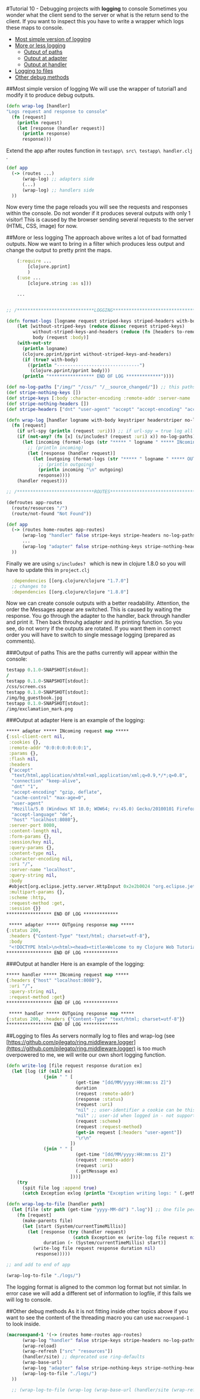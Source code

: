 #Tutorial 10 - Debugging projects with **logging** to console
Sometimes you wonder what the client send to the server or what is the return send to the client. If you want to inspect this you have to write a wrapper which logs these maps to console.

- [Most simple version of logging](#most-simple-version-of-logging)
- [More or less logging](#more-or-less-logging)
    - [Output of paths](#output-of-paths)
    - [Output at adapter](#output-at-adapter)
    - [Output at handler](#output-at-handler)
- [Logging to files](#logging-to-files)
- [Other debug methods](#other-debug-methods)

##Most simple version of logging
We will use the wrapper of tutorial1 and modify it to produce debug outputs.

```clojure
(defn wrap-log [handler]
"Logs request and response to console"
  (fn [request]
    (println request)
    (let [response (handler request)]
      (println response)
      response)))
```

Extend the app after routes function in `testapp\ src\ testapp\ handler.clj `.

```clojure
(def app
  (-> (routes ...)
      (wrap-log) ;; adapters side
      (...)
      (wrap-log) ;; handlers side
  ))
```

Now every time the page reloads you will see the requests and responses within the console. Do not wonder if it produces several outputs with only 1 visitor!
This is caused by the browser sending several requests to the server (HTML, CSS, image) for now.

##More or less logging
The approach above writes a lot of bad formatted outputs. Now we want to bring in a filter which produces less output and change the output to pretty print the maps.

```clojure
	(:require ...
		[clojure.pprint]
		)
	(:use ...
        [clojure.string :as s]))

	...


;; /*****************************LOGGING********************************************/

(defn format-logs [logname request striped-keys striped-headers with-body]
    (let [without-striped-keys (reduce dissoc request striped-keys)
          without-striped-keys-and-headers (reduce (fn [headers to-remove] (update-in headers [:headers] dissoc to-remove)) without-striped-keys striped-headers)
          body (request :body)]
    (with-out-str
      (println logname)
      (clojure.pprint/pprint without-striped-keys-and-headers)
      (if (true? with-body)
        ((println "-------------------------------")
         (clojure.pprint/pprint body)))
      (println "***************** END OF LOG *************"))))

(def no-log-paths ["/img/" "/css/" "/__source_changed/"]) ;; this paths will be ignored
(def stripe-nothing-keys [])
(def stripe-keys [:body :character-encoding :remote-addr :server-name :server-port :ssl-client-cert :scheme  :content-type  :content-length]) ;; this keys will be removed
(def stripe-nothing-headers [])
(def stripe-headers ["dnt" "user-agent" "accept" "accept-encoding" "accept-language" "accept-charset" "cache-control" "connection"]) ;; this headers will be removed

(defn wrap-log [handler logname with-body keystriper headerstriper no-log-paths url-spy]
  (fn [request]
    (if url-spy (println (request :uri))) ;; if url-spy = true log all paths (urls) accessed to console
    (if (not-any? (fn [x] (s/includes? (request :uri) x)) no-log-paths) ;; only create full log entry if they are not blacklisted
      (let [incoming (format-logs (str "***** " logname " ***** INcoming request map *****") request keystriper headerstriper false)] ;; There is no body so we cannot log it
        ;; (println incoming)
        (let [response (handler request)]
          (let [outgoing (format-logs (str "***** " logname " ***** OUTgoing response map *****") response keystriper headerstriper with-body)]
            ;; (println outgoing)
            (println incoming "\n" outgoing)
            response))))
    (handler request)))

;; /*****************************ROUTES*********************************************/

(defroutes app-routes
  (route/resources "/")
  (route/not-found "Not Found"))

(def app
  (-> (routes home-routes app-routes)
      (wrap-log "handler" false stripe-keys stripe-headers no-log-paths false) ;; Stripe the most
      ...
      (wrap-log "adapter" false stripe-nothing-keys stripe-nothing-headers no-log-paths true) ;; Show all
  ))

```

Finally we are using `s/includes? ` which is new in clojure 1.8.0 so you will have to update this in `project.clj`

```clojure
  :dependencies [[org.clojure/clojure "1.7.0"]
  ;; changes to
  :dependencies [[org.clojure/clojure "1.8.0"]
```

Now we can create console outputs with a better readability. Attention, the order the Messages appear are switched. This is caused by waiting the response. You go through the adapter to the handler, back through handler and print it. Then back throuhg adapter and its printing function.
So you see, do not worry if the outputs are rotated. If you want them in correct order you will have to switch to single message logging (prepared as comments).

###Output of paths
This are the paths currently will appear within the console:

```clojure
testapp 0.1.0-SNAPSHOT[stdout]:
/
testapp 0.1.0-SNAPSHOT[stdout]:
/css/screen.css
testapp 0.1.0-SNAPSHOT[stdout]:
/img/bg_guestbook.jpg
testapp 0.1.0-SNAPSHOT[stdout]:
/img/exclamation_mark.png

```

###Output at adapter
Here is an example of the logging:


```clojure
***** adapter ***** INcoming request map *****
{:ssl-client-cert nil,
 :cookies {},
 :remote-addr "0:0:0:0:0:0:0:1",
 :params {},
 :flash nil,
 :headers
 {"accept"
  "text/html,application/xhtml+xml,application/xml;q=0.9,*/*;q=0.8",
  "connection" "keep-alive",
  "dnt" "1",
  "accept-encoding" "gzip, deflate",
  "cache-control" "max-age=0",
  "user-agent"
  "Mozilla/5.0 (Windows NT 10.0; WOW64; rv:45.0) Gecko/20100101 Firefox/45.0",
  "accept-language" "de",
  "host" "localhost:8080"},
 :server-port 8080,
 :content-length nil,
 :form-params {},
 :session/key nil,
 :query-params {},
 :content-type nil,
 :character-encoding nil,
 :uri "/",
 :server-name "localhost",
 :query-string nil,
 :body
 #object[org.eclipse.jetty.server.HttpInput 0x2e2b0024 "org.eclipse.jetty.server.HttpInput@2e2b0024"],
 :multipart-params {},
 :scheme :http,
 :request-method :get,
 :session {}}
***************** END OF LOG *************

 ***** adapter ***** OUTgoing response map *****
{:status 200,
 :headers {"Content-Type" "text/html; charset=utf-8"},
 :body
 "<!DOCTYPE html>\n<html><head><title>Welcome to my Clojure Web Tutorial</title><link href=\"/css/screen.css\" rel=\"stylesheet\" type=\"text/css\"></head><body><div id=\"viewport\"><div id=\"main\"><form action=\"/\" method=\"POST\"><fieldset id=\"guestbookForm\"><legend>Guestbook</legend><ul><li>Form fields marked with <em title=\"mandatory\">*</em> are mandatory and must be completed.</li><li><label for=\"firstname\" title=\"mandatory\">First name</label><input aria-required=\"true\" id=\"firstname\" name=\"firstname\" pattern=\"[a-zA-Z0-9]{3,10}\" required type=\"text\"><span class=\"form_hint\">3 to 10 letters and/or numbers</span></li><li><label for=\"message\" title=\"mandatory\">Message</label><textarea aria-required=\"true\" cols=\"40\" id=\"message\" name=\"message\" placeholder=\"Remember, be friendly!\" required rows=\"10\"></textarea></li><li><input class=\"btnReset\" type=\"reset\" value=\"Reset\"><input class=\"btnSubmit\" type=\"submit\" value=\"Submit\"></li></ul></fieldset></form></div><div id=\"space\"></div></div><div id=\"footer\"><ol><li><div class=\"commentAuthor\"><cite>Charlie</cite></div><div class=\"comment\"><blockquote><p>Charlie is the evil who tries to steal this message</p></blockquote><p class=\"date\">14/03/2016 17:21:20</p></div></li><li><div class=\"commentAuthor\"><cite>Bob</cite></div><div class=\"comment\"><blockquote><p>Bob sends a message to Alice</p></blockquote><p class=\"date\">14/03/2016 17:21:20</p></div></li><li><div class=\"commentAuthor\"><cite>Alice</cite></div><div class=\"comment\"><blockquote><p>Hi, I am Alice!</p></blockquote><p class=\"date\">14/03/2016 17:21:20</p></div></li></ol></div></body></html>"}
***************** END OF LOG *************

```

###Output at handler
Here is an example of the logging:


```clojure
***** handler ***** INcoming request map *****
{:headers {"host" "localhost:8080"},
 :uri "/",
 :query-string nil,
 :request-method :get}
***************** END OF LOG *************

 ***** handler ***** OUTgoing response map *****
{:status 200, :headers {"Content-Type" "text/html; charset=utf-8"}}
***************** END OF LOG *************

```

##Logging to files
As servers normally log to files and wrap-log (see [https://github.com/pjlegato/ring.middleware.logger](https://github.com/pjlegato/ring.middleware.logger) is too much overpowered to me, we will write our own short logging function.

```clojure
(defn write-log [file request response duration ex]
  (let [log (if (nil? ex)
              (join " " [
                          (get-time "[dd/MM/yyyy:HH:mm:ss Z]")
                          duration
                          (request :remote-addr)
                          (response :status)
                          (request :uri)
                          "nil" ;; user-identifier a cookie can be this (we not use currently)
                          "nil" ;; user-id when logged in - not supported yet
                          (request :scheme)
                          (request :request-method)
                          (get-in request [:headers "user-agent"])
                          "\r\n"
                        ])
              (join " " [
                          (get-time "[dd/MM/yyyy:HH:mm:ss Z]")
                          (request :remote-addr)
                          (request :uri)
                          (.getMessage ex)
                        ]))]
    (try
      (spit file log :append true)
      (catch Exception exlog (println "Exception writing logs: " (.getMessage exlog) " Initial error: " log)))))

(defn wrap-log-to-file [handler path]
  (let [file (str path (get-time "yyyy-MM-dd") ".log")] ;; One file per day logging add -HH if you want a new file each hour
    (fn [request]
      (make-parents file)
      (let [start (System/currentTimeMillis)]
        (let [response (try (handler request)
                         (catch Exception ex (write-log file request nil nil ex)))
              duration (- (System/currentTimeMillis) start)]
          (write-log file request response duration nil)
           response)))))

;; and add to end of app

(wrap-log-to-file "./logs/")

```

The logging format is aligned to the common log format but not similar. In error case we will add a different set of information to logfile, if this fails we will log to console.

##Other debug methods
As it is not fitting inside other topics above if you want to see the content of the threading macro you can use `macroexpand-1 ` to look inside.

```clojure
(macroexpand-1 '(-> (routes home-routes app-routes)
      (wrap-log "handler" false stripe-keys stripe-headers no-log-paths false) ;; Stripe the most
      (wrap-reload)
      (wrap-refresh ["src" "resources"])
      (handler/site) ;; deprecated use ring-defaults
      (wrap-base-url)
      (wrap-log "adapter" false stripe-nothing-keys stripe-nothing-headers no-log-paths true) ;; Show all
      (wrap-log-to-file "./logs/")
  ))

  ;; (wrap-log-to-file (wrap-log (wrap-base-url (handler/site (wrap-refresh (wrap-reload (wrap-log (routes home-routes app-routes) "handler" false stripe-keys stripe-headers no-log-paths false)) ["src" "resources"]))) "adapter" false stripe-nothing-keys stripe-nothing-headers no-log-paths true) "./logs/")

```
